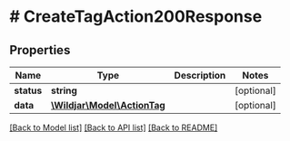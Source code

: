 # # CreateTagAction200Response

## Properties

Name | Type | Description | Notes
------------ | ------------- | ------------- | -------------
**status** | **string** |  | [optional]
**data** | [**\Wildjar\Model\ActionTag**](ActionTag.md) |  | [optional]

[[Back to Model list]](../../README.md#models) [[Back to API list]](../../README.md#endpoints) [[Back to README]](../../README.md)
